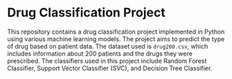 # Drug Classification Project

This repository contains a drug classification project implemented in Python using various machine learning models. The project aims to predict the type of drug based on patient data. The dataset used is `drug200.csv`, which includes information about 200 patients and the drugs they were prescribed. The classifiers used in this project include Random Forest Classifier, Support Vector Classifier (SVC), and Decision Tree Classifier.
